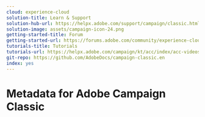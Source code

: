 ```yaml
---
cloud: experience-cloud
solution-title: Learn & Support
solution-hub-url: https://helpx.adobe.com/support/campaign/classic.html
solution-image: assets/campaign-icon-24.png
getting-started-title: Forum
getting-started-url: https://forums.adobe.com/community/experience-cloud/marketing-cloud/campaign/classic
tutorials-title: Tutorials
tutorials-url: https://helpx.adobe.com/campaign/kt/acc/index/acc-videos.html
git-repo: https://github.com/AdobeDocs/campaign-classic.en
index: yes
---
```


# Metadata for Adobe Campaign Classic
